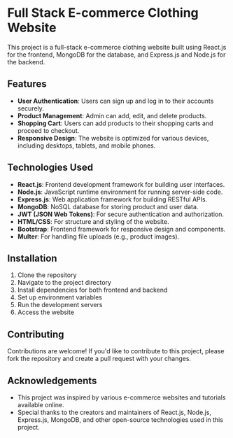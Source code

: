 # Full Stack E-commerce Clothing Website

This project is a full-stack e-commerce clothing website built using React.js for the frontend, MongoDB for the database, and Express.js and Node.js for the backend.

## Features

- **User Authentication**: Users can sign up and log in to their accounts securely.
- **Product Management**: Admin can add, edit, and delete products.
- **Shopping Cart**: Users can add products to their shopping carts and proceed to checkout.
- **Responsive Design**: The website is optimized for various devices, including desktops, tablets, and mobile phones.

## Technologies Used

- **React.js**: Frontend development framework for building user interfaces.
- **Node.js**: JavaScript runtime environment for running server-side code.
- **Express.js**: Web application framework for building RESTful APIs.
- **MongoDB**: NoSQL database for storing product and user data.
- **JWT (JSON Web Tokens)**: For secure authentication and authorization.
- **HTML/CSS**: For structure and styling of the website.
- **Bootstrap**: Frontend framework for responsive design and components.
- **Multer**: For handling file uploads (e.g., product images).

## Installation

1. Clone the repository
2. Navigate to the project directory
3. Install dependencies for both frontend and backend
4. Set up environment variables
5. Run the development servers
6. Access the website
   
## Contributing

Contributions are welcome! If you'd like to contribute to this project, please fork the repository and create a pull request with your changes.

## Acknowledgements

- This project was inspired by various e-commerce websites and tutorials available online.
- Special thanks to the creators and maintainers of React.js, Node.js, Express.js, MongoDB, and other open-source technologies used in this project.
